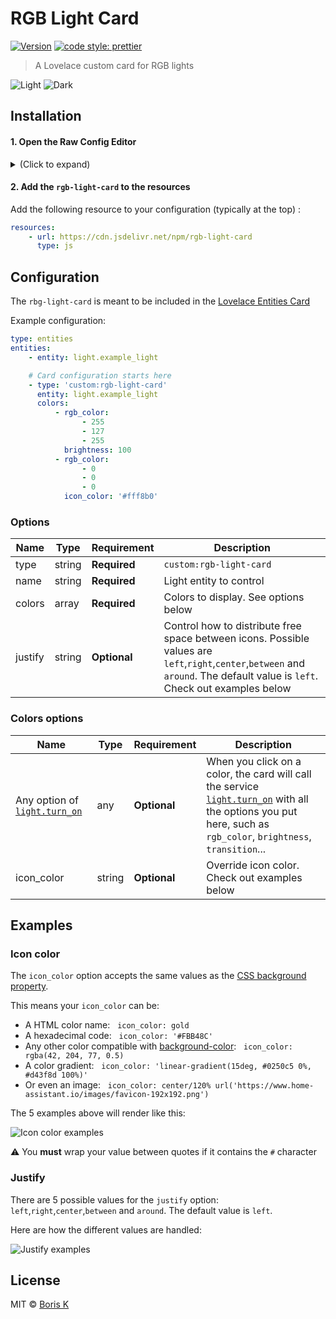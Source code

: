 # RGB Light Card

[![Version][version-src]][version-href]
[![code style: prettier][code-style-src]][code-style-href]

> A Lovelace custom card for RGB lights

![Light](https://github.com/bokub/rgb-light-card/raw/images/light.png)
![Dark](https://github.com/bokub/rgb-light-card/raw/images/dark.png)

## Installation

#### 1. Open the Raw Config Editor

<details><summary>(Click to expand)</summary>

1. Go to your Lovelace view

2. Click on the three dots menu (top-right) and click on _Configure UI_.

3. Click in the three dots menu again and click on _Raw config editor_.

</details>

#### 2. Add the `rgb-light-card` to the resources

Add the following resource to your configuration (typically at the top) :

```yaml
resources:
    - url: https://cdn.jsdelivr.net/npm/rgb-light-card
      type: js
```

## Configuration

The `rbg-light-card` is meant to be included in the [Lovelace Entities Card](https://www.home-assistant.io/lovelace/entities/)

Example configuration:

```yaml
type: entities
entities:
    - entity: light.example_light

    # Card configuration starts here
    - type: 'custom:rgb-light-card'
      entity: light.example_light
      colors:
          - rgb_color:
                - 255
                - 127
                - 255
            brightness: 100
          - rgb_color:
                - 0
                - 0
                - 0
            icon_color: '#fff8b0'
```

### Options

| Name    | Type   | Requirement  | Description                                                                                                                                                                   |
| ------- | ------ | ------------ | ----------------------------------------------------------------------------------------------------------------------------------------------------------------------------- |
| type    | string | **Required** | `custom:rgb-light-card`                                                                                                                                                       |
| name    | string | **Required** | Light entity to control                                                                                                                                                       |
| colors  | array  | **Required** | Colors to display. See options below                                                                                                                                          |
| justify | string | **Optional** | Control how to distribute free space between icons. Possible values are `left`,`right`,`center`,`between` and `around`. The default value is `left`. Check out examples below |

### Colors options

| Name                                                                                                    | Type   | Requirement  | Description                                                                                                                                                                                                                               |
| ------------------------------------------------------------------------------------------------------- | ------ | ------------ | ----------------------------------------------------------------------------------------------------------------------------------------------------------------------------------------------------------------------------------------- |
| Any option of [`light.turn_on`](https://www.home-assistant.io/integrations/light/#service-lightturn_on) | any    | **Optional** | When you click on a color, the card will call the service [`light.turn_on`](https://www.home-assistant.io/integrations/light/#service-lightturn_on) with all the options you put here, such as `rgb_color`, `brightness`, `transition`... |
| icon_color                                                                                              | string | **Optional** | Override icon color. Check out examples below                                                                                                                                                                                             |

## Examples

### Icon color

The `icon_color` option accepts the same values as the [CSS background property](https://developer.mozilla.org/docs/Web/CSS/background).

This means your `icon_color` can be:

-   A HTML color name: &nbsp; `icon_color: gold`
-   A hexadecimal code: &nbsp; `icon_color: '#FBB48C'`
-   Any other color compatible with [background-color](https://developer.mozilla.org/docs/Web/CSS/background-color): &nbsp; `icon_color: rgba(42, 204, 77, 0.5)`
-   A color gradient: &nbsp; `icon_color: 'linear-gradient(15deg, #0250c5 0%, #d43f8d 100%)'`
-   Or even an image: &nbsp; `icon_color: center/120% url('https://www.home-assistant.io/images/favicon-192x192.png')`

The 5 examples above will render like this:

![Icon color examples](https://github.com/bokub/rgb-light-card/raw/images/icon_color_examples.png)

⚠️ You **must** wrap your value between quotes if it contains the `#` character

### Justify

There are 5 possible values for the `justify` option: `left`,`right`,`center`,`between` and `around`. The default value is `left`.

Here are how the different values are handled:

![Justify examples](https://github.com/bokub/rgb-light-card/raw/images/justify_examples.png)

## License

MIT © [Boris K](https://github.com/bokub)

[version-src]: https://runkit.io/bokub/npm-version/branches/master/rgb-light-card?style=flat
[code-style-src]: https://flat.badgen.net/badge/code%20style/prettier/ff69b4
[version-href]: https://www.npmjs.com/package/rgb-light-card
[code-style-href]: https://github.com/prettier/prettier
